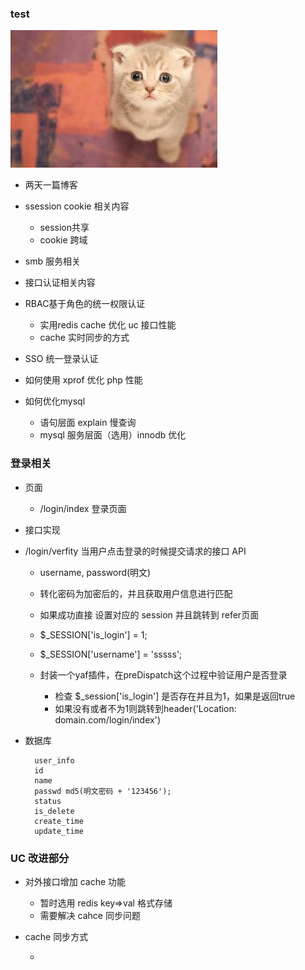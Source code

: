 ### test

![](/assets/u=734814280,4172228468&fm=21&gp=0.jpg)

- 两天一篇博客
    
 - ssession cookie 相关内容
    - session共享
    - cookie 跨域
 - smb 服务相关
 - 接口认证相关内容
 - RBAC基于角色的统一权限认证
    - 实用redis cache 优化 uc 接口性能
    - cache 实时同步的方式
 - SSO 统一登录认证
    
 - 如何使用 xprof 优化 php 性能
   
 - 如何优化mysql
   - 语句层面 explain 慢查询
   - mysql 服务层面（选用）innodb 优化
        
    
    
    

### 登录相关

- 页面

    - /login/index 登录页面
    
- 接口实现
    
 - /login/verfity  当用户点击登录的时候提交请求的接口 API
    
    - username, password(明文) 
    - 转化密码为加密后的，并且获取用户信息进行匹配
    - 如果成功直接 设置对应的 session 并且跳转到 refer页面     
    - $_SESSION['is_login'] = 1;
    - $_SESSION['username'] = 'sssss';
            
    - 封装一个yaf插件，在preDispatch这个过程中验证用户是否登录
        - 检查 $_session['is_login'] 是否存在并且为1，如果是返回true
        - 如果没有或者不为1则跳转到header('Location: domain.com/login/index')
        
    
- 数据库
    
        user_info 
        id 
        name
        passwd md5(明文密码 + '123456');
        status
        is_delete
        create_time
        update_time
    
 
 ### UC 改进部分
 
 
 - 对外接口增加 cache 功能
 
     - 暂时选用 redis key=>val 格式存储
     - 需要解决 cahce 同步问题
     
 - cache 同步方式
 
     - 
    